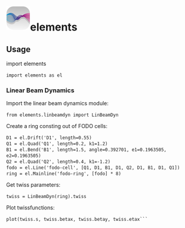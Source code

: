 <img src="images/icons/svg/logo.svg" width="64" height="64" align="left"/>

# elements


## Usage
import elements

    import elements as el

### Linear Beam Dynamics
Import the linear beam dynamics module:

    from elements.linbeamdyn import LinBeamDyn

Create a ring consting out of FODO cells:  

    D1 = el.Drift('D1', length=0.55)
    Q1 = el.Quad('Q1', length=0.2, k1=1.2)
    B1 = el.Bend('B1', length=1.5, angle=0.392701, e1=0.1963505, e2=0.1963505)
    Q2 = el.Quad('Q2', length=0.4, k1=-1.2)
    fodo = el.Line('fodo-cell', [Q1, D1, B1, D1, Q2, D1, B1, D1, Q1])
    ring = el.Mainline('fodo-ring', [fodo] * 8)


Get twiss parameters:

    twiss = LinBeamDyn(ring).twiss


Plot twissfunctions:

    plot(twiss.s, twiss.betax, twiss.betay, twiss.etax```
